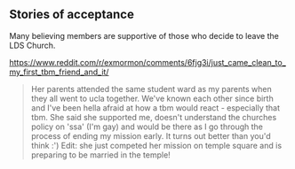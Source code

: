 
## Stories of acceptance

Many believing members are supportive of those who decide to leave the LDS Church.

https://www.reddit.com/r/exmormon/comments/6fjg3i/just_came_clean_to_my_first_tbm_friend_and_it/

> Her parents attended the same student ward as my parents when they all went to ucla together. We've known each other since birth and I've been hella afraid at how a tbm would react - especially that tbm. She said she supported me, doesn't understand the churches policy on 'ssa' (I'm gay) and would be there as I go through the process of ending my mission early. It turns out better than you'd think :')
> Edit: she just competed her mission on temple square and is preparing to be married in the temple!
